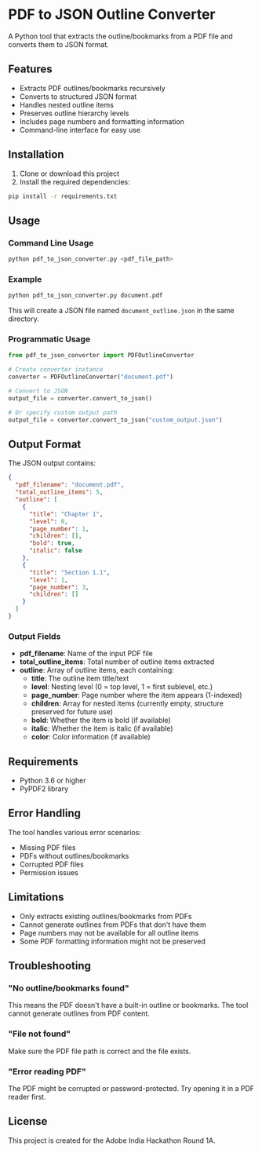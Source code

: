 # PDF to JSON Outline Converter

A Python tool that extracts the outline/bookmarks from a PDF file and converts them to JSON format.

## Features

- Extracts PDF outlines/bookmarks recursively
- Converts to structured JSON format
- Handles nested outline items
- Preserves outline hierarchy levels
- Includes page numbers and formatting information
- Command-line interface for easy use

## Installation

1. Clone or download this project
2. Install the required dependencies:

```bash
pip install -r requirements.txt
```

## Usage

### Command Line Usage

```bash
python pdf_to_json_converter.py <pdf_file_path>
```

### Example

```bash
python pdf_to_json_converter.py document.pdf
```

This will create a JSON file named `document_outline.json` in the same directory.

### Programmatic Usage

```python
from pdf_to_json_converter import PDFOutlineConverter

# Create converter instance
converter = PDFOutlineConverter("document.pdf")

# Convert to JSON
output_file = converter.convert_to_json()

# Or specify custom output path
output_file = converter.convert_to_json("custom_output.json")
```

## Output Format

The JSON output contains:

```json
{
  "pdf_filename": "document.pdf",
  "total_outline_items": 5,
  "outline": [
    {
      "title": "Chapter 1",
      "level": 0,
      "page_number": 1,
      "children": [],
      "bold": true,
      "italic": false
    },
    {
      "title": "Section 1.1",
      "level": 1,
      "page_number": 3,
      "children": []
    }
  ]
}
```

### Output Fields

- **pdf_filename**: Name of the input PDF file
- **total_outline_items**: Total number of outline items extracted
- **outline**: Array of outline items, each containing:
  - **title**: The outline item title/text
  - **level**: Nesting level (0 = top level, 1 = first sublevel, etc.)
  - **page_number**: Page number where the item appears (1-indexed)
  - **children**: Array for nested items (currently empty, structure preserved for future use)
  - **bold**: Whether the item is bold (if available)
  - **italic**: Whether the item is italic (if available)
  - **color**: Color information (if available)

## Requirements

- Python 3.6 or higher
- PyPDF2 library

## Error Handling

The tool handles various error scenarios:

- Missing PDF files
- PDFs without outlines/bookmarks
- Corrupted PDF files
- Permission issues

## Limitations

- Only extracts existing outlines/bookmarks from PDFs
- Cannot generate outlines from PDFs that don't have them
- Page numbers may not be available for all outline items
- Some PDF formatting information might not be preserved

## Troubleshooting

### "No outline/bookmarks found"
This means the PDF doesn't have a built-in outline or bookmarks. The tool cannot generate outlines from PDF content.

### "File not found"
Make sure the PDF file path is correct and the file exists.

### "Error reading PDF"
The PDF might be corrupted or password-protected. Try opening it in a PDF reader first.

## License

This project is created for the Adobe India Hackathon Round 1A. 